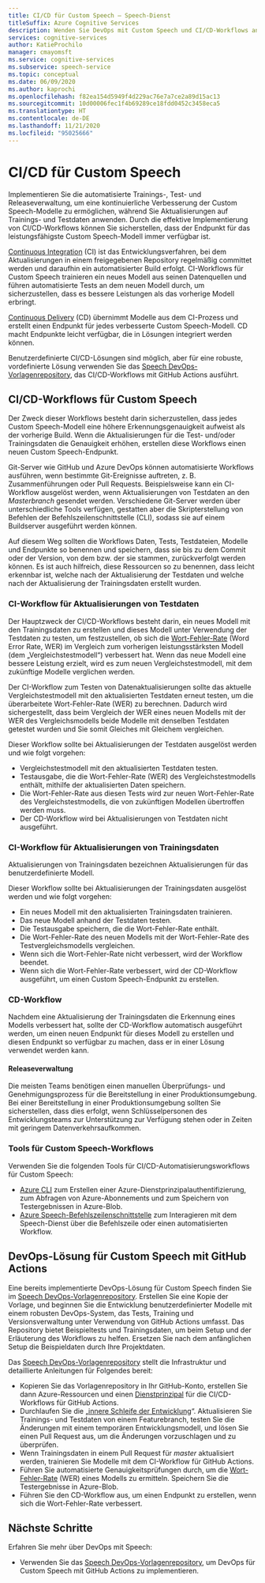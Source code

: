 ```yaml
---
title: CI/CD für Custom Speech – Speech-Dienst
titleSuffix: Azure Cognitive Services
description: Wenden Sie DevOps mit Custom Speech und CI/CD-Workflows an. Implementieren Sie eine vorhandene DevOps-Lösung für Ihr eigenes Projekt.
services: cognitive-services
author: KatieProchilo
manager: cmayomsft
ms.service: cognitive-services
ms.subservice: speech-service
ms.topic: conceptual
ms.date: 06/09/2020
ms.author: kaprochi
ms.openlocfilehash: f82ea154d5949f4d229ac76e7a7ce2a89d15ac13
ms.sourcegitcommit: 10d00006fec1f4b69289ce18fdd0452c3458eca5
ms.translationtype: HT
ms.contentlocale: de-DE
ms.lasthandoff: 11/21/2020
ms.locfileid: "95025666"
---
```

# <a name="cicd-for-custom-speech"></a>CI/CD für Custom Speech

Implementieren Sie die automatisierte Trainings-, Test- und Releaseverwaltung, um eine kontinuierliche Verbesserung der Custom Speech-Modelle zu ermöglichen, während Sie Aktualisierungen auf Trainings- und Testdaten anwenden. Durch die effektive Implementierung von CI/CD-Workflows können Sie sicherstellen, dass der Endpunkt für das leistungsfähigste Custom Speech-Modell immer verfügbar ist.

[Continuous Integration](/azure/devops/learn/what-is-continuous-integration) (CI) ist das Entwicklungsverfahren, bei dem Aktualisierungen in einem freigegebenen Repository regelmäßig committet werden und daraufhin ein automatisierter Build erfolgt. CI-Workflows für Custom Speech trainieren ein neues Modell aus seinen Datenquellen und führen automatisierte Tests an dem neuen Modell durch, um sicherzustellen, dass es bessere Leistungen als das vorherige Modell erbringt.

[Continuous Delivery](/azure/devops/learn/what-is-continuous-delivery) (CD) übernimmt Modelle aus dem CI-Prozess und erstellt einen Endpunkt für jedes verbesserte Custom Speech-Modell. CD macht Endpunkte leicht verfügbar, die in Lösungen integriert werden können.

Benutzerdefinierte CI/CD-Lösungen sind möglich, aber für eine robuste, vordefinierte Lösung verwenden Sie das [Speech DevOps-Vorlagenrepository](https://github.com/Azure-Samples/Speech-Service-DevOps-Template), das CI/CD-Workflows mit GitHub Actions ausführt.

## <a name="cicd-workflows-for-custom-speech"></a>CI/CD-Workflows für Custom Speech

Der Zweck dieser Workflows besteht darin sicherzustellen, dass jedes Custom Speech-Modell eine höhere Erkennungsgenauigkeit aufweist als der vorherige Build. Wenn die Aktualisierungen für die Test- und/oder Trainingsdaten die Genauigkeit erhöhen, erstellen diese Workflows einen neuen Custom Speech-Endpunkt.

Git-Server wie GitHub und Azure DevOps können automatisierte Workflows ausführen, wenn bestimmte Git-Ereignisse auftreten, z. B. Zusammenführungen oder Pull Requests. Beispielsweise kann ein CI-Workflow ausgelöst werden, wenn Aktualisierungen von Testdaten an den *Masterbranch* gesendet werden. Verschiedene Git-Server werden über unterschiedliche Tools verfügen, gestatten aber die Skripterstellung von Befehlen der Befehlszeilenschnittstelle (CLI), sodass sie auf einem Buildserver ausgeführt werden können.

Auf diesem Weg sollten die Workflows Daten, Tests, Testdateien, Modelle und Endpunkte so benennen und speichern, dass sie bis zu dem Commit oder der Version, von dem bzw. der sie stammen, zurückverfolgt werden können. Es ist auch hilfreich, diese Ressourcen so zu benennen, dass leicht erkennbar ist, welche nach der Aktualisierung der Testdaten und welche nach der Aktualisierung der Trainingsdaten erstellt wurden.

### <a name="ci-workflow-for-testing-data-updates"></a>CI-Workflow für Aktualisierungen von Testdaten

Der Hauptzweck der CI/CD-Workflows besteht darin, ein neues Modell mit den Trainingsdaten zu erstellen und dieses Modell unter Verwendung der Testdaten zu testen, um festzustellen, ob sich die [Wort-Fehler-Rate](how-to-custom-speech-evaluate-data.md#evaluate-custom-speech-accuracy) (Word Error Rate, WER) im Vergleich zum vorherigen leistungsstärksten Modell (dem „Vergleichstestmodell“) verbessert hat. Wenn das neue Modell eine bessere Leistung erzielt, wird es zum neuen Vergleichstestmodell, mit dem zukünftige Modelle verglichen werden.

Der CI-Workflow zum Testen von Datenaktualisierungen sollte das aktuelle Vergleichstestmodell mit den aktualisierten Testdaten erneut testen, um die überarbeitete Wort-Fehler-Rate (WER) zu berechnen. Dadurch wird sichergestellt, dass beim Vergleich der WER eines neuen Modells mit der WER des Vergleichsmodells beide Modelle mit denselben Testdaten getestet wurden und Sie somit Gleiches mit Gleichem vergleichen.

Dieser Workflow sollte bei Aktualisierungen der Testdaten ausgelöst werden und wie folgt vorgehen:

- Vergleichstestmodell mit den aktualisierten Testdaten testen.
- Testausgabe, die die Wort-Fehler-Rate (WER) des Vergleichstestmodells enthält, mithilfe der aktualisierten Daten speichern.
- Die Wort-Fehler-Rate aus diesen Tests wird zur neuen Wort-Fehler-Rate des Vergleichstestmodells, die von zukünftigen Modellen übertroffen werden muss.
- Der CD-Workflow wird bei Aktualisierungen von Testdaten nicht ausgeführt.

### <a name="ci-workflow-for-training-data-updates"></a>CI-Workflow für Aktualisierungen von Trainingsdaten

Aktualisierungen von Trainingsdaten bezeichnen Aktualisierungen für das benutzerdefinierte Modell.

Dieser Workflow sollte bei Aktualisierungen der Trainingsdaten ausgelöst werden und wie folgt vorgehen:

- Ein neues Modell mit den aktualisierten Trainingsdaten trainieren.
- Das neue Modell anhand der Testdaten testen.
- Die Testausgabe speichern, die die Wort-Fehler-Rate enthält.
- Die Wort-Fehler-Rate des neuen Modells mit der Wort-Fehler-Rate des Testvergleichsmodells vergleichen.
- Wenn sich die Wort-Fehler-Rate nicht verbessert, wird der Workflow beendet.
- Wenn sich die Wort-Fehler-Rate verbessert, wird der CD-Workflow ausgeführt, um einen Custom Speech-Endpunkt zu erstellen.

### <a name="cd-workflow"></a>CD-Workflow

Nachdem eine Aktualisierung der Trainingsdaten die Erkennung eines Modells verbessert hat, sollte der CD-Workflow automatisch ausgeführt werden, um einen neuen Endpunkt für dieses Modell zu erstellen und diesen Endpunkt so verfügbar zu machen, dass er in einer Lösung verwendet werden kann.

#### <a name="release-management"></a>Releaseverwaltung

Die meisten Teams benötigen einen manuellen Überprüfungs- und Genehmigungsprozess für die Bereitstellung in einer Produktionsumgebung. Bei einer Bereitstellung in einer Produktionsumgebung sollten Sie sicherstellen, dass dies erfolgt, wenn Schlüsselpersonen des Entwicklungsteams zur Unterstützung zur Verfügung stehen oder in Zeiten mit geringem Datenverkehrsaufkommen.

### <a name="tools-for-custom-speech-workflows"></a>Tools für Custom Speech-Workflows

Verwenden Sie die folgenden Tools für CI/CD-Automatisierungsworkflows für Custom Speech:

- [Azure CLI](/cli/azure/?view=azure-cli-latest) zum Erstellen einer Azure-Dienstprinzipalauthentifizierung, zum Abfragen von Azure-Abonnements und zum Speichern von Testergebnissen in Azure-Blob.
- [Azure Speech-Befehlszeilenschnittstelle](spx-overview.md) zum Interagieren mit dem Speech-Dienst über die Befehlszeile oder einen automatisierten Workflow.

## <a name="devops-solution-for-custom-speech-using-github-actions"></a>DevOps-Lösung für Custom Speech mit GitHub Actions

Eine bereits implementierte DevOps-Lösung für Custom Speech finden Sie im [Speech DevOps-Vorlagenrepository](https://github.com/Azure-Samples/Speech-Service-DevOps-Template). Erstellen Sie eine Kopie der Vorlage, und beginnen Sie die Entwicklung benutzerdefinierter Modelle mit einem robusten DevOps-System, das Tests, Training und Versionsverwaltung unter Verwendung von GitHub Actions umfasst. Das Repository bietet Beispieltests und Trainingsdaten, um beim Setup und der Erläuterung des Workflows zu helfen. Ersetzen Sie nach dem anfänglichen Setup die Beispieldaten durch Ihre Projektdaten.

Das [Speech DevOps-Vorlagenrepository](https://github.com/Azure-Samples/Speech-Service-DevOps-Template) stellt die Infrastruktur und detaillierte Anleitungen für Folgendes bereit:

- Kopieren Sie das Vorlagenrepository in Ihr GitHub-Konto, erstellen Sie dann Azure-Ressourcen und einen [Dienstprinzipal](../../active-directory/develop/app-objects-and-service-principals.md#service-principal-object) für die CI/CD-Workflows für GitHub Actions.
- Durchlaufen Sie die „[innere Schleife der Entwicklung](https://mitchdenny.com/the-inner-loop/)“. Aktualisieren Sie Trainings- und Testdaten von einem Featurebranch, testen Sie die Änderungen mit einem temporären Entwicklungsmodell, und lösen Sie einen Pull Request aus, um die Änderungen vorzuschlagen und zu überprüfen.
- Wenn Trainingsdaten in einem Pull Request für *master* aktualisiert werden, trainieren Sie Modelle mit dem CI-Workflow für GitHub Actions.
- Führen Sie automatisierte Genauigkeitsprüfungen durch, um die [Wort-Fehler-Rate](how-to-custom-speech-evaluate-data.md#evaluate-custom-speech-accuracy) (WER) eines Modells zu ermitteln. Speichern Sie die Testergebnisse in Azure-Blob.
- Führen Sie den CD-Workflow aus, um einen Endpunkt zu erstellen, wenn sich die Wort-Fehler-Rate verbessert.

## <a name="next-steps"></a>Nächste Schritte

Erfahren Sie mehr über DevOps mit Speech:

- Verwenden Sie das [Speech DevOps-Vorlagenrepository](https://github.com/Azure-Samples/Speech-Service-DevOps-Template), um DevOps für Custom Speech mit GitHub Actions zu implementieren.